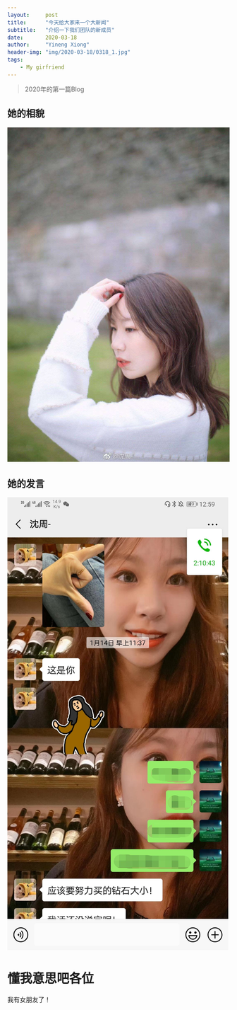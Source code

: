 ```yaml
---
layout:     post
title:      "今天给大家来一个大新闻"
subtitle:   "介绍一下我们团队的新成员"
date:       2020-03-18
author:     "Yineng Xiong"
header-img: "img/2020-03-18/0318_1.jpg"
tags:
    - My girfriend
---
```


> 2020年的第一篇Blog

## 她的相貌
![sxw_1](https://raw.githubusercontent.com/YinengXiong/YinengXiong.github.io/master/img/2020-03-18/0318_2.jpg)

## 她的发言
![sxw_2](https://raw.githubusercontent.com/YinengXiong/YinengXiong.github.io/master/img/2020-03-18/0318_3.jpg)


# 懂我意思吧各位
我有女朋友了！